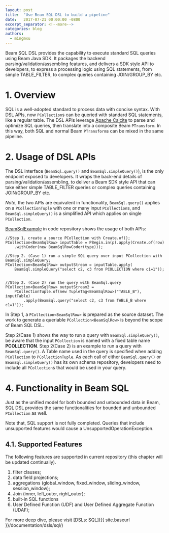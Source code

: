 ```yaml
---
layout: post
title:  "Use Beam SQL DSL to build a pipeline"
date:   2017-07-21 00:00:00 -0800
excerpt_separator: <!--more-->
categories: blog
authors:
  - mingmxu
---
```


Beam SQL DSL provides the capability to execute standard SQL queries using Beam Java SDK. It packages the backend parsing/validation/assembling features, and delivers a SDK style API to developers, to express a processing logic using SQL statements, from simple TABLE_FILTER, to complex queries containing JOIN/GROUP_BY etc.

<!--more-->

# <a name="overview"></a>1. Overview
SQL is a well-adopted standard to process data with concise syntax. With DSL APIs, now `PCollection`s can be queried with standard SQL statements, like a regular table. The DSL APIs leverage [Apache Calcite](http://calcite.apache.org/) to parse and optimize SQL queries, then translate into a composite Beam `PTransform`. In this way, both SQL and normal Beam `PTransform`s can be mixed in the same pipeline.

# <a name="usage"></a>2. Usage of DSL APIs 
The DSL interface (`BeamSql.query()` and `BeamSql.simpleQuery()`), is the only endpoint exposed to developers. It wraps the back-end details of parsing/validation/assembling, to deliver a Beam SDK style API that can take either simple TABLE_FILTER queries or complex queries containing JOIN/GROUP_BY etc. 

*Note*, the two APIs are equivalent in functionality, `BeamSql.query()` applies on a `PCollectionTuple` with one or many input `PCollection`s, and `BeamSql.simpleQuery()` is a simplified API which applies on single `PCollection`.

[BeamSqlExample](https://github.com/apache/beam/blob/DSL_SQL/dsls/sql/src/main/java/org/apache/beam/dsls/sql/example/BeamSqlExample.java) in code repository shows the usage of both APIs:

```
//Step 1. create a source PCollection with Create.of();
PCollection<BeamSqlRow> inputTable = PBegin.in(p).apply(Create.of(row)
    .withCoder(new BeamSqlRowCoder(type)));

//Step 2. (Case 1) run a simple SQL query over input PCollection with BeamSql.simpleQuery;
PCollection<BeamSqlRow> outputStream = inputTable.apply(
    BeamSql.simpleQuery("select c2, c3 from PCOLLECTION where c1=1"));


//Step 2. (Case 2) run the query with BeamSql.query
PCollection<BeamSqlRow> outputStream2 =
    PCollectionTuple.of(new TupleTag<BeamSqlRow>("TABLE_B"), inputTable)
        .apply(BeamSql.query("select c2, c3 from TABLE_B where c1=1"));
```

In Step 1, a `PCollection<BeamSqlRow>` is prepared as the source dataset. The work to generate a queriable `PCollection<BeamSqlRow>` is beyond the scope of Beam SQL DSL. 

Step 2(Case 1) shows the way to run a query with `BeamSql.simpleQuery()`, be aware that the input `PCollection` is named with a fixed table name __PCOLLECTION__. Step 2(Case 2) is an example to run a query with `BeamSql.query()`. A Table name used in the query is specified when adding `PCollection` to `PCollectionTuple`. As each call of either `BeamSql.query()` or `BeamSql.simpleQuery()` has its own schema repository, developers need to include all `PCollection`s that would be used in your query.

# <a name="functionality"></a>4. Functionality in Beam SQL
Just as the unified model for both bounded and unbounded data in Beam, SQL DSL provides the same functionalities for bounded and unbounded `PCollection` as well. 

Note that, SQL support is not fully completed. Queries that include unsupported features would cause a UnsupportedOperationException.

## <a name="features"></a>4.1. Supported Features
The following features are supported in current repository (this chapter will be updated continually).

1. filter clauses;
2. data field projections;
3. aggregations (global_window, fixed_window, sliding_window, session_window);
4. Join (inner, left_outer, right_outer);
5. built-in SQL functions
6. User Defined Function (UDF) and User Defined Aggregate Function (UDAF);

For more deep dive, please visit [DSLs: SQL]({{ site.baseurl }}/documentation/dsls/sql/)


